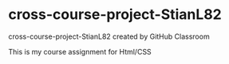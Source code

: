# cross-course-project-StianL82
cross-course-project-StianL82 created by GitHub Classroom

This is my course assignment for Html/CSS
